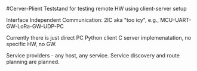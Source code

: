 #Cerver-Plient
Teststand for testing remote HW using client-server setup

Interface Independent Communication: 2IC aka "too icy", e.g.,
MCU-UART-GW-LoRa-GW-UDP-PC

Currently there is just direct PC Python client C server implemenatation, no specific HW, no GW.

Service providers - any host, any service. Service discovery and route planning are planned.
